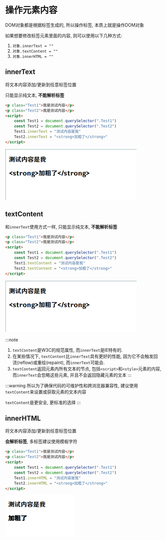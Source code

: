 # 操作元素内容

DOM对象都是根据标签生成的, 所以操作标签, 本质上就是操作DOM对象

如果想要修改标签元素里面的内容, 则可以使用以下几种方式:

1. `对象.innerText = ""`
2. `对象.textContent = ""`
3. `对象.innerHTML = ""`

## innerText

将文本内容添加/更新到任意标签位置

只能显示纯文本, **不能解析标签**

```html
<p class="Test1">我是测试内容</p>
<p class="Test2">我是测试内容</p>
<script>
    const Test1 = document.querySelector(".Test1")
    const Test2 = document.querySelector(".Test2")
    Test1.innerText = "测试内容是我"
  	Test2.innerText = "<strong>加粗了</strong>"
</script>
```

![73f22929e97034aeeebc4e2e18b99f3c145f58ce](Assets/73f22929e97034aeeebc4e2e18b99f3c145f58ce.png)

## textContent

和`innerText`使用方式一样, 只能显示纯文本, **不能解析标签**

```html
<p class="Test1">我是测试内容</p>
<p class="Test2">我是测试内容</p>
<script>
    const Test1 = document.querySelector(".Test1")
    const Test2 = document.querySelector(".Test2")
    Test1.textContent = "测试内容是我"
  	Test2.textContent = "<strong>加粗了</strong>"
</script>
```

![73f22929e97034aeeebc4e2e18b99f3c145f58ce](Assets/73f22929e97034aeeebc4e2e18b99f3c145f58ce.png)

:::note
1. `textContent`是W3C的规范属性, 而`innerText`是IE特有的.
2. 在某些情况下, `textContent`比`innerText`具有更好的性能, 因为它不会触发回流(reflow)或重绘(repaint), 而`innerText`可能会.
3. `textContent`返回元素内所有文本的节点, 包括`<script>`和`<style>`元素的内容, 而`innerText`会忽略这些元素, 并且不会返回隐藏元素的文本
:::

:::warning
所以为了确保代码的可维护性和跨浏览器兼容性, 建议使用`textContent`来设置或获取元素的文本内容

`textContent`是更安全, 更标准的选择
:::

## innerHTML

将文本内容添加/更新到任意标签位置

**会解析标签**, 多标签建议使用模板字符

```html
<p class="Test1">我是测试内容</p>
<p class="Test2">我是测试内容</p>
<script>
    const Test1 = document.querySelector(".Test1")
    const Test2 = document.querySelector(".Test2")
    Test1.innerHTML = "测试内容是我"
    Test2.innerHTML = "<strong>加粗了</strong>"
</script>
```

![1f1ef4348f0356895074f81ca13e2fa35e9462d5](Assets/1f1ef4348f0356895074f81ca13e2fa35e9462d5.png)
